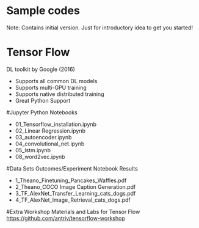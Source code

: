 # Sample codes
Note: Contains initial version. Just for introductory idea to get you started!
# Tensor Flow 
DL toolkit by Google (2016)
- Supports all common DL models
- Supports multi-GPU training
- Supports native distributed training
- Great Python Support

#Jupyter Python Notebooks
- 01_Tensorflow_installation.ipynb 
- 02_Linear Regression.ipynb 
- 03_autoencoder.ipynb 
- 04_convolutional_net.ipynb 
- 05_lstm.ipynb 
- 08_word2vec.ipynb 

#Data Sets Outcomes/Experiment Notebook Results
-  1_Theano_Finetuning_Pancakes_Waffles.pdf 
 - 2_Theano_COCO Image Caption Generation.pdf 
- 3_TF_AlexNet_Transfer_Learning_cats_dogs.pdf 
- 4_TF_AlexNet_Image_Retrieval_cats_dogs.pdf 

#Extra Workshop Materials and Labs for Tensor Flow
https://github.com/antriv/tensorflow-workshop